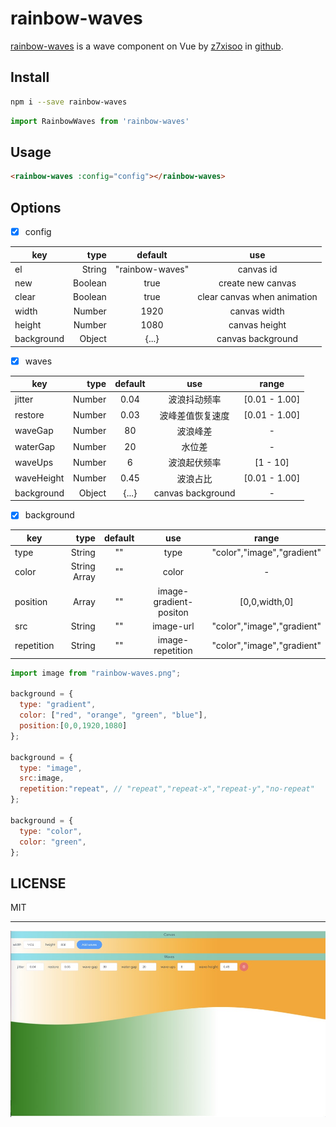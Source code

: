 # rainbow-waves

[rainbow-waves](https://rainbow-waves.github.io/) is a wave component on Vue by [z7xisoo](https://z7xisoo.com/) in [github](https://github.com/rainbow-waves/rainbow-waves).

## Install

```sh
npm i --save rainbow-waves
```

```js
import RainbowWaves from 'rainbow-waves'
```

## Usage

```html
<rainbow-waves :config="config"></rainbow-waves>
```

## Options


- [x] config

| key|type|default|use|
| -------- |-----:|:----:|:----:|
| el|String|"rainbow-waves"| canvas id|
| new|Boolean|true|create new canvas|
| clear|Boolean|true|clear canvas when animation|
| width|Number|1920|canvas width|
| height|Number|1080|canvas height|
| background|Object|{...}|canvas background|


- [x] waves

| key|type|default|use|range|
| -------- |-----:|:----:|:----:|:----:|
| jitter|Number|0.04|波浪抖动频率|[0.01 - 1.00]|
| restore|Number|0.03| 波峰差值恢复速度|[0.01 - 1.00]|
| waveGap|Number|80|波浪峰差| - |
| waterGap|Number|20|水位差| - |
| waveUps|Number|6|波浪起伏频率|[1 - 10]|
| waveHeight|Number|0.45|波浪占比|[0.01 - 1.00]|
| background|Object|{...}|canvas background|-|

- [x] background

| key|type|default|use|range|
| -------- |-----:|:----:|:----:|:----:|
| type|String|""|type|"color","image","gradient"|
| color|String Array|""|color|-|
| position|Array|""|image-gradient-positon|[0,0,width,0]|
| src|String|""|image-url| "color","image","gradient" |
| repetition|String|""|image-repetition| "color","image","gradient" |


```js
import image from "rainbow-waves.png";

background = {
  type: "gradient",
  color: ["red", "orange", "green", "blue"],
  position:[0,0,1920,1080]
};

background = {
  type: "image",
  src:image,
  repetition:"repeat", // "repeat","repeat-x","repeat-y","no-repeat"
};

background = {
  type: "color",
  color: "green",
};

```



## LICENSE

MIT

----
                
![](https://raw.githubusercontent.com/rainbow-waves/rainbow-waves.github.io/master/wave.jpg)
